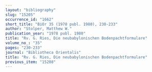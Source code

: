 ```yaml
---
layout: "bibliography"
slug: "15205"
occurrence_id: "1662"
short_title: "BiOr 35 (1978 publ. 1980), 230-233"
author: "Stolper, Matthew W."
publication_year: "1978 publ. 1980"
title: "Rv. G. Ries, Die neubabylonischen Bodenpachtformulare"
volume_no_: "35"
pages: "230-233"
journal: "Bibliotheca Orientalis"
title: "Rv. G. Ries, Die neubabylonischen Bodenpachtformulare"
previous_item: "15208"
---
```

